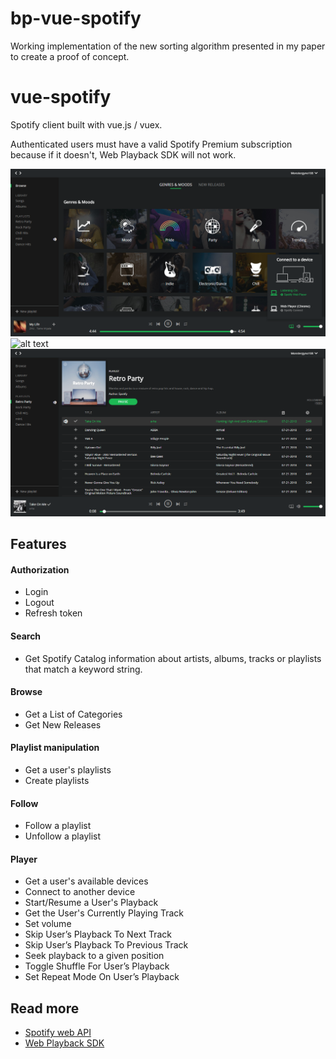 # bp-vue-spotify
Working implementation of the new sorting algorithm presented in my paper to create a proof of concept.


# vue-spotify
Spotify client built with vue.js / vuex.

Authenticated users must have a valid Spotify Premium subscription because if it doesn't, Web Playback SDK will not work.

![alt text](https://github.com/gk4m/vue-spotify/blob/master/public/example/BrowseView.png "Browse")
![alt text](https://github.com/gk4m/vue-spotify/blob/master/public/example/SearchView.png "Search")
![alt text](https://github.com/gk4m/vue-spotify/blob/master/public/example/PlaylistView.png "Playlist")

## Features

#### Authorization
* Login
* Logout
* Refresh token

#### Search
* Get Spotify Catalog information about artists, albums, tracks or playlists that match a keyword string.

#### Browse
* Get a List of Categories
* Get New Releases

#### Playlist manipulation
* Get a user's playlists
* Create playlists

#### Follow
* Follow a playlist
* Unfollow a playlist

#### Player
* Get a user's available devices
* Connect to another device
* Start/Resume a User's Playback
* Get the User's Currently Playing Track
* Set volume
* Skip User’s Playback To Next Track
* Skip User’s Playback To Previous Track
* Seek playback to a given position
* Toggle Shuffle For User’s Playback
* Set Repeat Mode On User’s Playback

## Read more
* [Spotify web API](https://developer.spotify.com/documentation/web-api/)
* [Web Playback SDK](https://developer.spotify.com/documentation/web-playback-sdk/)

